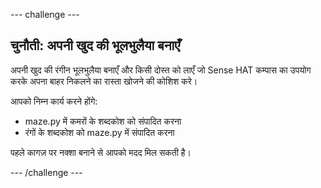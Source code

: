 \--- challenge \---

## चुनौती: अपनी खुद की भूलभुलैया बनाएँ

अपनी खुद की रंगीन भूलभुलैया बनाएँ और किसी दोस्त को लाएँ जो Sense HAT कम्पास का उपयोग करके अपना बाहर निकलने का रास्ता खोजने की कोशिश करे।

आपको निम्न कार्य करने होंगे:

+ maze.py में कमरों के शब्दकोश को संपादित करना
+ रंगों के शब्दकोश को maze.py में संपादित करना

पहले कागज़ पर नक्शा बनाने से आपको मदद मिल सकती है।

\--- /challenge \---